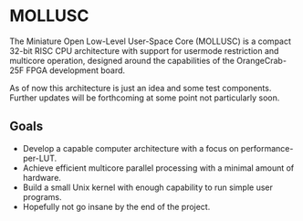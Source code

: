 # MOLLUSC

The Miniature Open Low-Level User-Space Core (MOLLUSC) is a compact 32-bit RISC
CPU architecture with support for usermode restriction and multicore operation,
designed around the capabilities of the OrangeCrab-25F FPGA development board.

As of now this architecture is just an idea and some test components. Further
updates will be forthcoming at some point not particularly soon.

## Goals
* Develop a capable computer architecture with a focus on performance-per-LUT.
* Achieve efficient multicore parallel processing with a minimal amount of
hardware.
* Build a small Unix kernel with enough capability to run simple user programs.
* Hopefully not go insane by the end of the project.